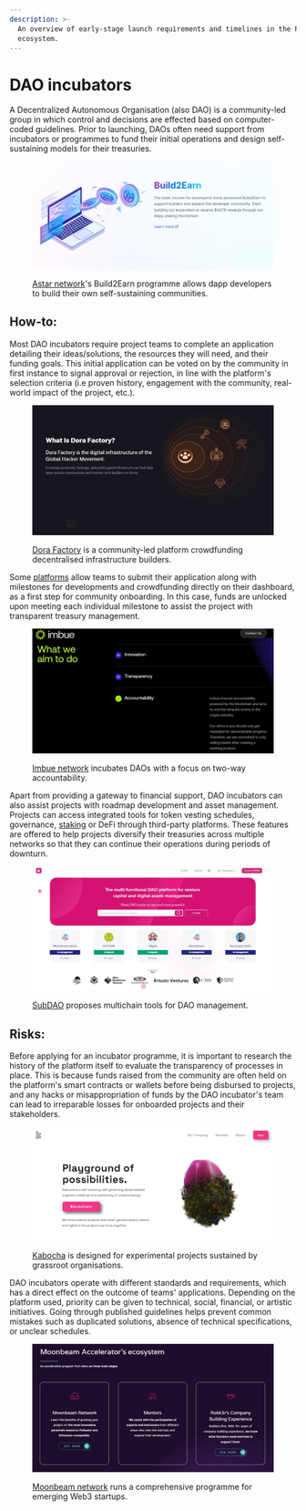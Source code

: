 ```yaml
---
description: >-
  An overview of early-stage launch requirements and timelines in the Polkadot
  ecosystem.
---
```


# DAO incubators

A Decentralized Autonomous Organisation (also DAO) is a community-led group in which control and decisions are effected based on computer-coded guidelines. Prior to launching, DAOs often need support from incubators or programmes to fund their initial operations and design self-sustaining models for their treasuries.&#x20;

<figure><img src="../../../.gitbook/assets/O_DIAstar.JPG" alt=""><figcaption><p><a href="https://astar.network/">Astar network</a>'s Build2Earn programme allows dapp developers to build their own self-sustaining communities.</p></figcaption></figure>



## How-to:

Most DAO incubators require project teams to complete an application detailing their ideas/solutions, the resources they will need, and their funding goals. This initial application can be voted on by the community in first instance to signal approval or rejection, in line with the platform's selection criteria (i.e proven history, engagement with the community, real-world impact of the project, etc.).&#x20;

<figure><img src="../../../.gitbook/assets/O_DIDoraFactory.JPG" alt=""><figcaption><p><a href="https://dorafactory.org/">Dora Factory</a> is a community-led platform crowdfunding decentralised infrastructure builders.</p></figcaption></figure>



Some [platforms](../../5.regulations/platforms.md) allow teams to submit their application along with milestones for developments and crowdfunding directly on their dashboard, as a first step for community onboarding. In this case, funds are unlocked upon meeting each individual milestone to assist the project with transparent treasury management.

<figure><img src="../../../.gitbook/assets/O_DIImbue.JPG" alt=""><figcaption><p><a href="https://www.imbue.network/">Imbue network</a> incubates DAOs with a focus on two-way accountability.</p></figcaption></figure>



Apart from providing a gateway to financial support, DAO incubators can also assist projects with roadmap development and asset management. Projects can access integrated tools for token vesting schedules, governance, [staking](../staking/) or DeFi through third-party platforms. These features are offered to help projects diversify their treasuries across multiple networks so that they can continue their operations during periods of downturn.

<figure><img src="../../../.gitbook/assets/O_DISubDAO.JPG" alt=""><figcaption><p><a href="https://www.subdao.network/">SubDAO</a> proposes multichain tools for DAO management.</p></figcaption></figure>



## Risks:

Before applying for an incubator programme, it is important to research the history of the platform itself to evaluate the transparency of processes in place. This is because funds raised from the community are often held on the platform's smart contracts or wallets before being disbursed to projects, and any hacks or misappropriation of funds by the DAO incubator's team can lead to irreparable losses for onboarded projects and their stakeholders.&#x20;

<figure><img src="../../../.gitbook/assets/O_DIKabocha.JPG" alt=""><figcaption><p><a href="https://www.kabocha.network/">Kabocha</a> is designed for experimental projects sustained by grassroot organisations.</p></figcaption></figure>



DAO incubators operate with different standards and requirements, which has a direct effect on the outcome of teams' applications. Depending on the platform used, priority can be given to technical, social, financial, or artistic initiatives. Going through published guidelines helps prevent common mistakes such as duplicated solutions, absence of technical specifications, or unclear schedules.&#x20;

<figure><img src="../../../.gitbook/assets/O_DIMoonbeam.JPG" alt=""><figcaption><p><a href="https://moonbeamaccelerator.com/">Moonbeam network</a> runs a comprehensive programme for emerging Web3 startups. </p></figcaption></figure>

